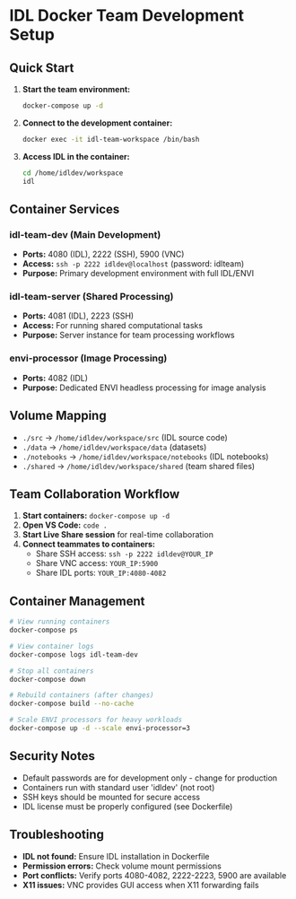 # IDL Docker Team Development Setup

## Quick Start

1. **Start the team environment:**
   ```bash
   docker-compose up -d
   ```

2. **Connect to the development container:**
   ```bash
   docker exec -it idl-team-workspace /bin/bash
   ```

3. **Access IDL in the container:**
   ```bash
   cd /home/idldev/workspace
   idl
   ```

## Container Services

### idl-team-dev (Main Development)
- **Ports:** 4080 (IDL), 2222 (SSH), 5900 (VNC)
- **Access:** `ssh -p 2222 idldev@localhost` (password: idlteam)
- **Purpose:** Primary development environment with full IDL/ENVI

### idl-team-server (Shared Processing)
- **Ports:** 4081 (IDL), 2223 (SSH)
- **Access:** For running shared computational tasks
- **Purpose:** Server instance for team processing workflows

### envi-processor (Image Processing)
- **Ports:** 4082 (IDL)
- **Purpose:** Dedicated ENVI headless processing for image analysis

## Volume Mapping
- `./src` → `/home/idldev/workspace/src` (IDL source code)
- `./data` → `/home/idldev/workspace/data` (datasets)
- `./notebooks` → `/home/idldev/workspace/notebooks` (IDL notebooks)
- `./shared` → `/home/idldev/workspace/shared` (team shared files)

## Team Collaboration Workflow

1. **Start containers:** `docker-compose up -d`
2. **Open VS Code:** `code .`
3. **Start Live Share session** for real-time collaboration
4. **Connect teammates to containers:**
   - Share SSH access: `ssh -p 2222 idldev@YOUR_IP`
   - Share VNC access: `YOUR_IP:5900`
   - Share IDL ports: `YOUR_IP:4080-4082`

## Container Management

```bash
# View running containers
docker-compose ps

# View container logs
docker-compose logs idl-team-dev

# Stop all containers
docker-compose down

# Rebuild containers (after changes)
docker-compose build --no-cache

# Scale ENVI processors for heavy workloads
docker-compose up -d --scale envi-processor=3
```

## Security Notes

- Default passwords are for development only - change for production
- Containers run with standard user 'idldev' (not root)
- SSH keys should be mounted for secure access
- IDL license must be properly configured (see Dockerfile)

## Troubleshooting

- **IDL not found:** Ensure IDL installation in Dockerfile
- **Permission errors:** Check volume mount permissions
- **Port conflicts:** Verify ports 4080-4082, 2222-2223, 5900 are available
- **X11 issues:** VNC provides GUI access when X11 forwarding fails
